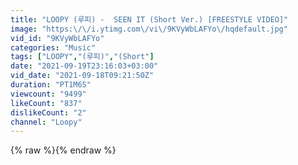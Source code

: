 ```yaml
---
title: "LOOPY (루피) -  SEEN IT (Short Ver.) [FREESTYLE VIDEO]"
image: "https:\/\/i.ytimg.com\/vi\/9KVyWbLAFYo\/hqdefault.jpg"
vid_id: "9KVyWbLAFYo"
categories: "Music"
tags: ["LOOPY","(루피)","(Short"]
date: "2021-09-19T23:16:03+03:00"
vid_date: "2021-09-18T09:21:50Z"
duration: "PT1M6S"
viewcount: "9499"
likeCount: "837"
dislikeCount: "2"
channel: "Loopy"
---
```

{% raw %}{% endraw %}
